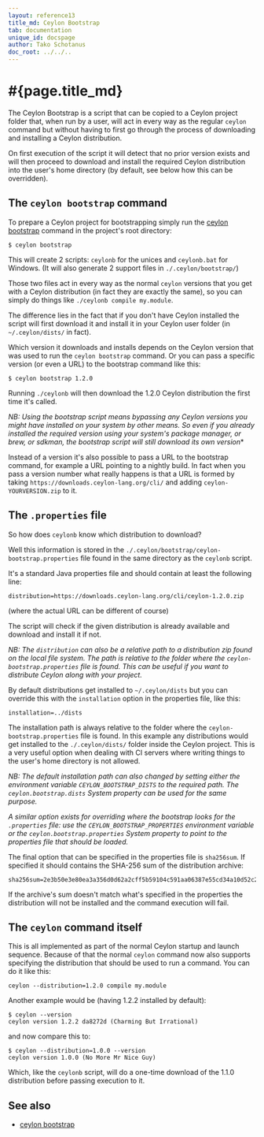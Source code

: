 ```yaml
---
layout: reference13
title_md: Ceylon Bootstrap
tab: documentation
unique_id: docspage
author: Tako Schotanus
doc_root: ../../..
---
```


[ceylon bootstrap]: ../../tool/ceylon/subcommands/ceylon-bootstrap.html

# #{page.title_md}

The Ceylon Bootstrap is a script that can be copied to a Ceylon project folder
that, when run by a user, will act in every way as the regular `ceylon` command
but without having to first go through the process of downloading and installing
a Ceylon distribution.

On first execution of the script it will detect that no prior version exists
and will then proceed to download and install the required Ceylon distribution
into the user's home directory (by default, see below how this can be overridden).

## The `ceylon bootstrap` command

To prepare a Ceylon project for bootstrapping simply run the [ceylon bootstrap][]
command in the project's root directory:

<!-- lang:none -->
    $ ceylon bootstrap

This will create 2 scripts: `ceylonb` for the unices and `ceylonb.bat` for Windows.
(It will also generate 2 support files in `./.ceylon/bootstrap/`)

Those two files act in every way as the normal `ceylon` versions that you get with
a Ceylon distribution (in fact they are exactly the same), so you can simply do things
like `./ceylonb compile my.module`.

The difference lies in the fact that if you don't have Ceylon installed the script
will first download it and install it in your Ceylon user folder (in `~/.ceylon/dists/`
in fact).

Which version it downloads and installs depends on the Ceylon version that was used
to run the `ceylon bootstrap` command. Or you can pass a specific version (or even a URL)
to the bootstrap command like this:

<!-- lang:none -->
    $ ceylon bootstrap 1.2.0

Running `./ceylonb` will then download the 1.2.0 Ceylon distribution the first time it's called.

*NB: Using the bootstrap script means bypassing any Ceylon versions you might have installed
on your system by other means. So even if you already installed the required version using your
system's package manager, or brew, or sdkman, the bootstrap script will *still* download
its own version**

Instead of a version it's also possible to pass a URL to the bootstrap command, for
example a URL pointing to a nightly build. In fact when you pass a version number
what really happens is that a URL is formed by taking `https://downloads.ceylon-lang.org/cli/`
and adding `ceylon-YOURVERSION.zip` to it.

## The `.properties` file

So how does `ceylonb` know which distribution to download?

Well this information is stored in the `./.ceylon/bootstrap/ceylon-bootstrap.properties`
file found in the same directory as the `ceylonb` script.

It's a standard Java properties file and should contain at least the following line:

<!-- lang:none -->
    distribution=https://downloads.ceylon-lang.org/cli/ceylon-1.2.0.zip

(where the actual URL can be different of course)

The script will check if the given distribution is already available and download
and install it if not.

*NB: The `distribution` can also be a relative path to a distribution zip found on
the local file system. The path is relative to the folder where the `ceylon-bootstrap.properties`
file is found. This can be useful if you want to distribute Ceylon along with your project.*

By default distributions get installed to `~/.ceylon/dists` but you can override
this with the `installation` option in the properties file, like this:

<!-- lang:none -->
    installation=../dists

The installation path is always relative to the folder where the `ceylon-bootstrap.properties`
file is found. In this example any distributions would get installed to the `./.ceylon/dists/`
folder inside the Ceylon project. This is a very useful option when dealing with CI servers
where writing things to the user's home directory is not allowed.

*NB: The default installation path can also changed by setting either the
environment variable `CEYLON_BOOTSTRAP_DISTS` to the required path.
The `ceylon.bootstrap.dists` System property can be used for the same purpose.*

*A similar option exists for overriding where the bootstrap looks for the
`.properties` file: use the `CEYLON_BOOTSTRAP_PROPERTIES` environment
variable or the `ceylon.bootstrap.properties` System property to point
to the properties file that should be loaded.*

The final option that can be specified in the properties file is `sha256sum`.
If specified it should contains the SHA-256 sum of the distribution archive:

<!-- lang:none -->
    sha256sum=2e3b50e3e80ea3a356d0d62a2cff5b59104c591aa06387e55cd34a10d52c2919

If the archive's sum doesn't match what's specified in the properties the
distribution will not be installed and the command execution will fail.

## The `ceylon` command itself

This is all implemented as part of the normal Ceylon startup and launch sequence.
Because of that the normal `ceylon` command now also supports specifying the
distribution that should be used to run a command. You can do it like this:

<!-- lang:none -->
    ceylon --distribution=1.2.0 compile my.module

Another example would be (having 1.2.2 installed by default):

<!-- lang:none -->
    $ ceylon --version
    ceylon version 1.2.2 da8272d (Charming But Irrational)

and now compare this to:

<!-- lang:none -->
    $ ceylon --distribution=1.0.0 --version
    ceylon version 1.0.0 (No More Mr Nice Guy)

Which, like the `ceylonb` script, will do a one-time download of the 1.1.0 distribution
before passing execution to it.

## See also

* [ceylon bootstrap][]


